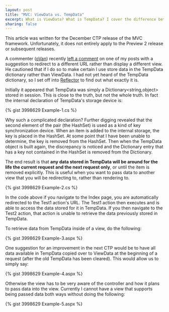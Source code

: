 ```yaml
--- 
layout: post
title: "MVC: ViewData vs. TempData"
excerpt: What is ViewData? What is TempData? I cover the difference between these two new concepts in ASP.NET MVC.
sharing: false
---
```


<p class="warning">This article was written for the December CTP release of the MVC framework. Unfortunately, it does not entirely apply to the Preview 2 release or subsequent releases.</p>

A commenter ([oVan](http://www.superwasp.net/weblog/)) recently [left a comment](/2007/12/10/aspnet-mvc-membership-basics/#comment-152106519) on one of my posts with a suggestion to redirect to a different URL rather than display a different view. He cautioned that if I do so to make certain I use store data in the TempData dictionary rather than ViewData. I had not yet heard of the TempData dictionary, so I set off into [Reflector](http://www.aisto.com/roeder/dotnet/) to find out what exactly it is.

Initially it appeared that TempData was simply a Dictionary&lt;string,object&gt; stored in session. This is close to the truth, but not the whole truth. In fact the internal declaration of TempData's storage device is:

{% gist 3998629 Example-1.cs %}

Why such a complicated declaration? Further digging revealed that the second element of the pair (the HashSet) is used as a kind of key synchronization device. When an item is added to the internal storage, the key is placed in the HashSet. At some point that I have been unable to determine, the key is removed from the HashSet. Then when the TempData object is built again, the discrepancy is noticed and the Dictionary entry that has a key not contained in the HashSet is removed from the Dictionary.  

The end result is that **any data stored in TempData will be around for the life the current request and the next request only**, or until the item is removed explicitly. This is useful when you want to pass data to another view that you will be redirecting to, rather than rendering to.  

{% gist 3998629 Example-2.cs %}

In the code above if you navigate to the Index page, you are automatically redirected to the Test1 action's URL. The Test1 action then executes and is able to access the data stored for it in TempData. If you then navigate to the Test2 action, that action is unable to retrieve the data previously stored in TempData.

To retrieve data from TempData inside of a view, do the following:
  
{% gist 3998629 Example-3.aspx %}

One suggestion for an improvement in the next CTP would be to have all data available in TempData copied over to ViewData at the beginning of a request (after the old TempData has been cleared). This would allow us to simply say:

{% gist 3998629 Example-4.aspx %}

Otherwise the view has to be very aware of the controller and how it plans to pass data into the view. Currently I cannot have a view that supports being passed data both ways without doing the following:  

{% gist 3998629 Example-5.aspx %}